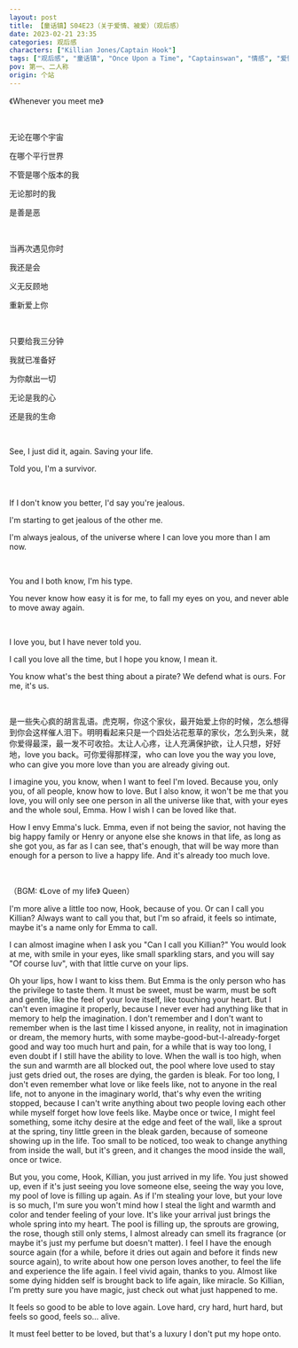 ```yaml
---
layout: post
title: 【童话镇】S04E23（关于爱情、被爱）（观后感）
date: 2023-02-21 23:35
categories: 观后感
characters: ["Killian Jones/Captain Hook"]
tags: ["观后感", "童话镇", "Once Upon a Time", "Captainswan", "情感", "爱情", "被爱", "孤独", "Queen", "英文", "BGM"]
pov: 第一、二人称
origin: 个站
---
```


《Whenever you meet me》

<br>

无论在哪个宇宙

在哪个平行世界

不管是哪个版本的我

无论那时的我

是善是恶

<br>

当再次遇见你时

我还是会

义无反顾地

重新爱上你

<br>

只要给我三分钟

我就已准备好

为你献出一切

无论是我的心

还是我的生命

<br>

See, I just did it, again. Saving your life.

Told you, I'm a survivor.

<br>

If I don't know you better, I'd say you're jealous.

I'm starting to get jealous of the other me.

I'm always jealous, of the universe where I can love you more than I am now.

<br>

You and I both know, I'm his type.

You never know how easy it is for me, to fall my eyes on you, and never able to move away again.

<br>

I love you, but I have never told you.

I call you love all the time, but I hope you know, I mean it.

You know what's the best thing about a pirate? We defend what is ours. For me, it's us.

<br>

是一些失心疯的胡言乱语。虎克啊，你这个家伙，最开始爱上你的时候，怎么想得到你会这样催人泪下。明明看起来只是一个四处沾花惹草的家伙，怎么到头来，就你爱得最深，最一发不可收拾。太让人心疼，让人充满保护欲，让人只想，好好地，love you back。可你爱得那样深，who can love you the way you love, who can give you more love than you are already giving out.

I imagine you, you know, when I want to feel I'm loved. Because you, only you, of all people, know how to love. But I also know, it won't be me that you love, you will only see one person in all the universe like that, with your eyes and the whole soul, Emma. How I wish I can be loved like that.

How I envy Emma's luck. Emma, even if not being the savior, not having the big happy family or Henry or anyone else she knows in that life, as long as she got you, as far as I can see, that's enough, that will be way more than enough for a person to live a happy life. And it's already too much love.

<br>

（BGM: 《Love of my life》 Queen）

I'm more alive a little too now, Hook, because of you. Or can I call you Killian? Always want to call you that, but I'm so afraid, it feels so intimate, maybe it's a name only for Emma to call.

I can almost imagine when I ask you "Can I call you Killian?" You would look at me, with smile in your eyes, like small sparkling stars, and you will say "Of course luv", with that little curve on your lips.

Oh your lips, how I want to kiss them. But Emma is the only person who has the privilege to taste them. It must be sweet, must be warm, must be soft and gentle, like the feel of your love itself, like touching your heart. But I can't even imagine it properly, because I never ever had anything like that in memory to help the imagination. I don't remember and I don't want to remember when is the last time I kissed anyone, in reality, not in imagination or dream, the memory hurts, with some maybe-good-but-I-already-forget good and way too much hurt and pain, for a while that is way too long, I even doubt if I still have the ability to love. When the wall is too high, when the sun and warmth are all blocked out, the pool where love used to stay just gets dried out, the roses are dying, the garden is bleak. For too long, I don't even remember what love or like feels like, not to anyone in the real life, not to anyone in the imaginary world, that's why even the writing stopped, because I can't write anything about two people loving each other while myself forget how love feels like. Maybe once or twice, I might feel something, some itchy desire at the edge and feet of the wall, like a sprout at the spring, tiny little green in the bleak garden, because of someone showing up in the life. Too small to be noticed, too weak to change anything from inside the wall, but it's green, and it changes the mood inside the wall, once or twice.

But you, you come, Hook, Killian, you just arrived in my life. You just showed up, even if it's just seeing you love someone else, seeing the way you love, my pool of love is filling up again. As if I'm stealing your love, but your love is so much, I'm sure you won't mind how I steal the light and warmth and color and tender feeling of your love. It's like your arrival just brings the whole spring into my heart. The pool is filling up, the sprouts are growing, the rose, though still only stems, I almost already can smell its fragrance (or maybe it's just my perfume but doesn't matter). I feel I have the enough source again (for a while, before it dries out again and before it finds new source again), to write about how one person loves another, to feel the life and experience the life again. I feel vivid again, thanks to you. Almost like some dying hidden self is brought back to life again, like miracle. So Killian, I'm pretty sure you have magic, just check out what just happened to me.

It feels so good to be able to love again. Love hard, cry hard, hurt hard, but feels so good, feels so... alive.

It must feel better to be loved, but that's a luxury I don't put my hope onto.
